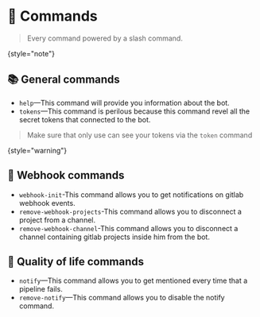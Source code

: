 #  🧭 Commands

> Every command powered by a slash command.
>
{style="note"}

## 📚 General commands

* `help`—This command will provide you information about the bot.
* `tokens`—This command is perilous because this command revel all the secret tokens that connected to the bot.

> Make sure that only use can see your tokens via the `token` command
>
{style="warning"}

## 📓 Webhook commands

* `webhook-init`-This command allows you to get notifications on gitlab webhook events.
* `remove-webhook-projects`-This command allows you to disconnect a project from a channel. 
* `remove-webhook-channel`-This command allows you to disconnect a channel containing gitlab projects inside him from the bot.

## 📔 Quality of life commands

* `notify`—This command allows you to get mentioned every time that a pipeline fails.
* `remove-notify`—This command allows you to disable the notify command.